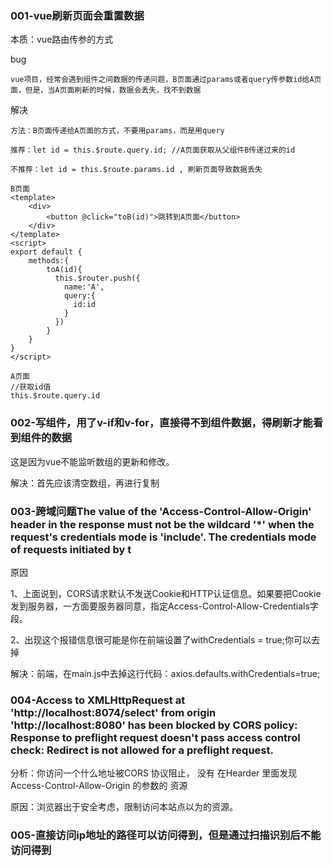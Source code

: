 ### 001-vue刷新页面会重置数据

本质：vue路由传参的方式

bug
```text
vue项目，经常会遇到组件之间数据的传递问题，B页面通过params或者query传参数id给A页面，但是，当A页面刷新的时候，数据会丢失，找不到数据
```
解决
```text
方法：B页面传递给A页面的方式，不要用params，而是用query

推荐：let id = this.$route.query.id; //A页面获取从父组件B传递过来的id

不推荐：let id = this.$route.params.id , 刷新页面导致数据丢失
```

```text
B页面
<template>
    <div>
        <button @click="toB(id)">跳转到A页面</button>
    </div>
</template>
<script>
export default {
    methods:{
        toA(id){
          this.$router.push({
            name:'A',
            query:{
              id:id
            }
          })
        }
    }
}
</script>

A页面
//获取id值
this.$route.query.id
```

### 002-写组件，用了v-if和v-for，直接得不到组件数据，得刷新才能看到组件的数据

这是因为vue不能监听数组的更新和修改。

解决：首先应该清空数组，再进行复制

### 003-跨域问题The value of the 'Access-Control-Allow-Origin' header in the response must not be the wildcard '*' when the request's credentials mode is 'include'. The credentials mode of requests initiated by t

原因

1、上面说到，CORS请求默认不发送Cookie和HTTP认证信息。如果要把Cookie发到服务器，一方面要服务器同意，指定Access-Control-Allow-Credentials字段。

2、出现这个报错信息很可能是你在前端设置了withCredentials = true;你可以去掉


解决：前端，在main.js中去掉这行代码：axios.defaults.withCredentials=true;


### 004-Access to XMLHttpRequest at 'http://localhost:8074/select' from origin 'http://localhost:8080' has been blocked by CORS policy: Response to preflight request doesn't pass access control check: Redirect is not allowed for a preflight request.

分析：你访问一个什么地址被CORS 协议阻止， 没有 在Hearder 里面发现 Access-Control-Allow-Origin 的参数的 资源

原因：浏览器出于安全考虑，限制访问本站点以为的资源。

### 005-直接访问ip地址的路径可以访问得到，但是通过扫描识别后不能访问得到






